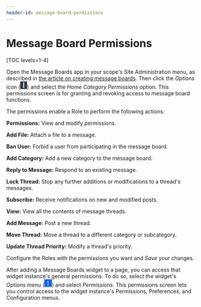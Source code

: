 ```yaml
---
header-id: message-board-permissions
---
```


# Message Board Permissions

[TOC levels=1-4]

Open the Message Boards app in your scope's Site Administration menu, as 
described in 
[the article on creating message boards](/discover/portal/-/knowledge_base/7-1/creating-message-boards). 
Then click the *Options* icon 
(![Options](../../../../images/icon-options.png)) 
and select the *Home Category Permissions* option. This permissions screen is 
for granting and revoking access to message board functions. 

The permissions enable a Role to perform the following actions: 

**Permissions:** View and modify permissions. 

**Add File:** Attach a file to a message. 

**Ban User:** Forbid a user from participating in the message board. 

**Add Category:** Add a new category to the message board. 

**Reply to Message:** Respond to an existing message. 

**Lock Thread:** Stop any further additions or modifications to a thread's
messages. 

**Subscribe:** Receive notifications on new and modified posts. 

**View:** View all the contents of message threads. 

**Add Message:** Post a new thread. 

**Move Thread:** Move a thread to a different category or subcategory. 

**Update Thread Priority:** Modify a thread's priority. 

Configure the Roles with the permissions you want and *Save* your changes. 

After adding a Message Boards widget to a page, you can access that widget 
instance's general permissions. To do so, select the widget's *Options* menu 
(![Options](../../../../images/icon-app-options.png)) and select *Permissions*. 
This permissions screen lets you control access to the widget instance's 
Permissions, Preferences, and Configuration menus. 
